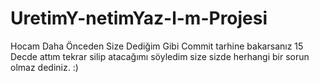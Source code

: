 # UretimY-netimYaz-l-m-Projesi
Hocam Daha Önceden Size Dediğim Gibi Commit tarhine bakarsanız 15 Decde attım tekrar silip atacağımı söyledim size sizde herhangi bir sorun olmaz dediniz. :)
